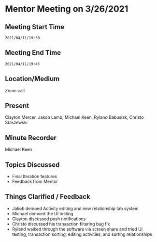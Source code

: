 # Mentor Meeting on 3/26/2021

## Meeting Start Time

`2021/04/11/19:30`

## Meeting End Time

`2021/04/11/19:45`

## Location/Medium

Zoom call

## Present

Clayton Mercer, Jakob Lamb, Michael Keen, Ryland Babusiak, Christo Staszewski

## Minute Recorder

Michael Keen

## Topics Discussed
- Final Iteration features
- Feedback from Mentor

## Things Clarified / Feedback

- Jakob demoed Activity editing and new relationship tab system
- Michael demoed the UI testing
- Clayton discussed push notifications
- Christo discussed his transaction filtering bug fix
- Ryland walked through the software via screen share and tried UI testing, transaction sorting, editing activities, and sorting relationships
